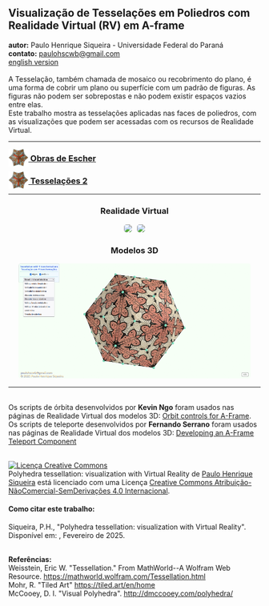 <link rel="stylesheet" href="../scripts/style.css">
<meta charset="utf-8">
<link rel="icon" type="image/png" href="../escher/vr/salas/imagens/icone.png">
<h2>Visualização de Tesselações em Poliedros com Realidade Virtual (RV) em A-frame</h2>
<b>autor:</b> Paulo Henrique Siqueira - Universidade Federal do Paraná
<br><b>contato:</b> <a href="#"> paulohscwb@gmail.com </a>
<br><a href="https://paulohscwb.github.io/tessellation/">english version</a>
<br><br>A Tesselação, também chamada de mosaico ou recobrimento do plano, é uma forma de cobrir um plano ou superfície com um padrão de figuras. As figuras não podem ser sobrepostas e não podem existir espaços vazios entre elas. 
<br>Este trabalho mostra as tesselações aplicadas nas faces de poliedros, com as visualizações que podem ser acessadas com os recursos de Realidade Virtual.
<hr>
<h3 style="margin-top:3px"><a target="_blank" href="../escher/pt-br/"><img src="../escher/vr/salas/imagens/icone.png" style="margin-bottom:-10px" width="40"> Obras de Escher</a></h3>
<h3 style="margin-top:3px"><a target="_blank" href="../part2/pt-br/"><img src="../part2/vr/salas/imagens/icone.png" style="margin-bottom:-10px" width="40"> Tesselações 2</a></h3>
<!--<h3 style="margin-top:3px"><a target="_blank" href="../part3/pt-br/"><img src="../part3/vr/salas/imagens/icone.png" style="margin-bottom:-10px" width="40"> Tesselações 3</a></h3>
<h3 style="margin-top:3px"><a target="_blank" href="../part4/pt-br/"><img src="../part4/vr/salas/imagens/icone.png" style="margin-bottom:-10px" width="40"> Tesselações 4</a></h3>
<h3 style="margin-top:3px"><a target="_blank" href="../part5/pt-br/"><img src="../part5/vr/salas/imagens/icone.png" style="margin-bottom:-10px" width="40"> Tesselações 5</a></h3>
<h3 style="margin-top:3px"><a target="_blank" href="../part6/pt-br/"><img src="../part6/vr/salas/imagens/icone.png" style="margin-bottom:-10px" width="40"> Tesselações 6</a></h3>
<h3 style="margin-top:3px"><a target="_blank" href="../part7/pt-br/"><img src="../part7/vr/salas/imagens/icone.png" style="margin-bottom:-10px" width="40"> Tesselações 7</a></h3>
<h3 style="margin-top:3px"><a target="_blank" href="../part8/pt-br/"><img src="../part8/vr/salas/imagens/icone.png" style="margin-bottom:-10px" width="40"> Tesselações 8</a></h3>
<h3 style="margin-top:3px"><a target="_blank" href="../part9/pt-br/"><img src="../part9/vr/salas/imagens/icone.png" style="margin-bottom:-10px" width="40"> Tesselações 9</a></h3>
<h3 style="margin-top:3px"><a target="_blank" href="../part10/pt-br/"><img src="../part10/vr/salas/imagens/icone.png" style="margin-bottom:-10px" width="40"> Tesselações 10</a></h3>
<h3 style="margin-top:3px"><a target="_blank" href="../part11/pt-br/"><img src="../part11/vr/salas/imagens/icone.png" style="margin-bottom:-10px" width="40"> Tesselações 11</a></h3>-->
<hr>
<h3 align="center">Realidade Virtual</h3>
<p align="center"><img src="../escher/vr/salas/videos/escher1.gif" style="max-width: 47%; border-radius:5px; margin-right:10px" loading="lazy"/><img src="../escher/vr/salas/videos/escher2.gif" style="max-width: 47%; border-radius:5px;" loading="lazy"/></p>
<h3 align="center">Modelos 3D</h3>
<p align="center"><img src="../escher/ar/example.png" style="max-width: 92%; border-radius:5px;" loading="lazy"/></p>
<hr>
<br>Os scripts de órbita desenvolvidos por <b>Kevin Ngo</b> foram usados nas páginas de Realidade Virtual dos modelos 3D: <a href="https://github.com/supermedium/superframe/tree/master/components/orbit-controls/" target="_blank"> Orbit controls for A-Frame</a>.
<br>Os scripts de teleporte desenvolvidos por <b>Fernando Serrano</b> foram usados nas páginas de Realidade Virtual dos modelos 3D: <a  href="https://aframe.io/blog/teleport-component/" target="_blank"> Developing an A-Frame Teleport Component</a>
<br>

<br><a rel="license" href="http://creativecommons.org/licenses/by-nc-nd/4.0/"><img alt="Licença Creative Commons" style="border-width:0" src="https://i.creativecommons.org/l/by-nc-nd/4.0/88x31.png" loading="lazy"/></a><br /><span xmlns:dct="http://purl.org/dc/terms/" property="dct:title">Polyhedra tessellation: visualization with Virtual Reality</span> de <a xmlns:cc="http://creativecommons.org/ns#" href="https://paulohscwb.github.io/tessellation/" property="cc:attributionName" rel="cc:attributionURL">Paulo Henrique Siqueira</a> está licenciado com uma Licença <a rel="license" href="http://creativecommons.org/licenses/by-nc-nd/4.0/">Creative Commons Atribuição-NãoComercial-SemDerivações 4.0 Internacional</a>.

<h4>Como citar este trabalho:</h4> 
<p>Siqueira, P.H., "Polyhedra tessellation: visualization with Virtual Reality". Disponível em: <https://paulohscwb.github.io/tessellation/>, Fevereiro de 2025.</p>
<!--<a target="_blank" href="https://doi.org/10.5281/zenodo.14502405"><img src="https://zenodo.org/badge/DOI/10.5281/zenodo.14502405.svg" alt="DOI"></a>-->
<br><b>Referências:</b>
<br>Weisstein, Eric W. "Tessellation." From MathWorld--A Wolfram Web Resource. <a href="https://mathworld.wolfram.com/Tessellation.html" target="_blank"> https://mathworld.wolfram.com/Tessellation.html</a>
<br>Mohr, R. "Tiled Art" <a href="https://tiled.art/en/home" target="_blank">https://tiled.art/en/home</a> 
<br>McCooey, D. I. "Visual Polyhedra". <a href="http://dmccooey.com/polyhedra/" target="_blank">http://dmccooey.com/polyhedra/</a>
